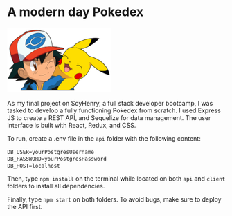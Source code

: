 # A modern day Pokedex

<p align="left">
  <img height="150" src="./pokemon.png" />
</p>

As my final project on SoyHenry, a full stack developer bootcamp, I was tasked to develop a fully functioning Pokedex from scratch. I used Express JS to create a REST API, and Sequelize for data management. The user interface is built with React, Redux, and CSS.

To run, create a .env file in the `api` folder with the following content:

```
DB_USER=yourPostgresUsername
DB_PASSWORD=yourPostgresPassword
DB_HOST=localhost
```
Then, type `npm install` on the terminal while located on both `api` and `client` folders to install all dependencies.

Finally, type `npm start` on both folders. To avoid bugs, make sure to deploy the API first. 


